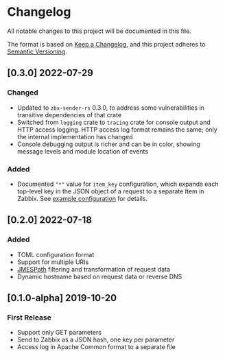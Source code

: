 # Changelog
All notable changes to this project will be documented in this file.

The format is based on [Keep a Changelog](https://keepachangelog.com/en/1.0.0/),
and this project adheres to [Semantic Versioning](https://semver.org/spec/v2.0.0.html).

## [0.3.0] 2022-07-29
### Changed
- Updated to `zbx-sender-rs` 0.3.0, to address some vulnerabilities in
  transitive dependencies of that crate
- Switched from `logging` crate to `tracing` crate for console
  output and HTTP access logging. HTTP access log format remains
  the same; only the internal implementation has changed
- Console debugging output is richer and can be in color, showing
  message levels and module location of events
### Added
- Documented `"*"` value for `item_key` configuration, which expands each
  top-level key in the JSON object of a request to a separate Item in Zabbix.
  See [example configuration](example_config.yaml) for details.

## [0.2.0] 2022-07-18
### Added
- TOML configuration format
- Support for multiple URIs
- [JMESPath](https://jmespath.org) filtering and transformation of request data
- Dynamic hostname based on request data or reverse DNS

## [0.1.0-alpha] 2019-10-20
### First Release
- Support only GET parameters
- Send to Zabbix as a JSON hash, one key per parameter
- Access log in Apache Common format to a separate file
